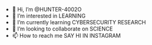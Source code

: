 - 👋 Hi, I’m @HUNTER-4002O
- 👀 I’m interested in LEARNING
- 🌱 I’m currently learning CYBERSECURITY RESEARCH
- 💞️ I’m looking to collaborate on SCIENCE
- 📫 How to reach me SAY HI IN INSTAGRAM

